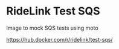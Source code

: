 # RideLink Test SQS

Image to mock SQS tests using moto

https://hub.docker.com/r/ridelink/test-sqs/
